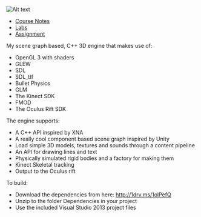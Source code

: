 ![Alt text](https://raw.github.com/skooter500/BGE/master/Logo/BGE_Logo_01.png)

* [Course Notes](Course/index.md)
* [Labs](Labs/index.md)
* [Assignment](Course/assignment.md)

My scene graph based, C++ 3D engine that makes use of:
* OpenGL 3 with shaders
* GLEW
* SDL
* SDL_ttf
* Bullet Physics
* GLM
* The Kinect SDK
* FMOD
* The Oculus Rift SDK


The engine supports:

* A C++ API inspired by XNA
* A really cool component based scene graph inspired by Unity
* Load simple 3D models, textures and sounds through a content pipeline
* An API for drawing lines and text
* Physically simulated rigid bodies and a factory for making them
* Kinect Skeletal tracking
* Output to the Oculus rift

To build:

* Download the dependencies from here: http://1drv.ms/1olPefQ
* Unzip to the folder Dependencies in your project 
* Use the included Visual Studio 2013 project files
